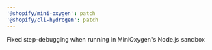 ```yaml
---
'@shopify/mini-oxygen': patch
'@shopify/cli-hydrogen': patch
---
```


Fixed step-debugging when running in MiniOxygen's Node.js sandbox
